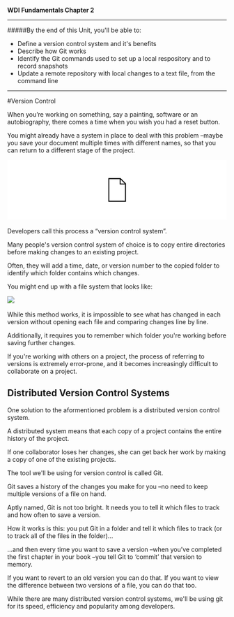 **WDI Fundamentals Chapter 2**

---

#####By the end of this Unit, you'll be able to:
* Define a version control system and it's benefits
* Describe how Git works
* Identify the Git commands used to set up a local respository and to record snapshots
* Update a remote repository with local changes to a text file, from the command line

---


#Version Control

When you’re working on something, say a painting, software or an autobiography, there comes a time when you wish you had a reset button.

You might already have a system in place to deal with this problem –maybe you save your document multiple times with different names, so that you can return to a different stage of the project.

![Version Control](../assets/chapter2/version-control.gif)

Developers call this process a “version control system”.

Many people's version control system of choice
is to copy entire directories before making 
changes to an existing project.

Often, they will add a time, date, or version number to the copied folder to identify which folder contains which changes.

You might end up with a file system that looks like:

![](http://updog.co/img/files.png)

While this method works, it is impossible to see
what has changed in each version without opening each file and comparing changes line by line.

Additionally, it requires you to remember which folder you're working before saving further changes.

If you're working with others on a project, the process of referring to versions is extremely error-prone, and it becomes increasingly difficult to collaborate on a project.


## Distributed Version Control Systems

One solution to the aformentioned problem is a distributed version control system.

A distributed system means that each copy of a project contains the entire history of the project.

If one collaborator loses her changes, she can get back her work by making a copy of one of the existing projects.

The tool we'll be using for version control is called Git.  

Git saves a history of the changes you make for you –no need to keep multiple versions of a file on hand. 

Aptly named, Git is not too bright.  It needs you to tell it which files to track and how often to save a version.


How it works is this: you put Git in a folder and tell it which files to track (or to track all of the files in the folder)...


...and then every time you want to save a version –when you’ve completed the first chapter in your book –you tell Git to ‘commit’ that version to memory.


If you want to revert to an old version you can do that.  If you want to view the difference between two versions of a file, you can do that too.


While there are many distributed version control systems, we'll be using git for its speed, efficiency and popularity among developers.
